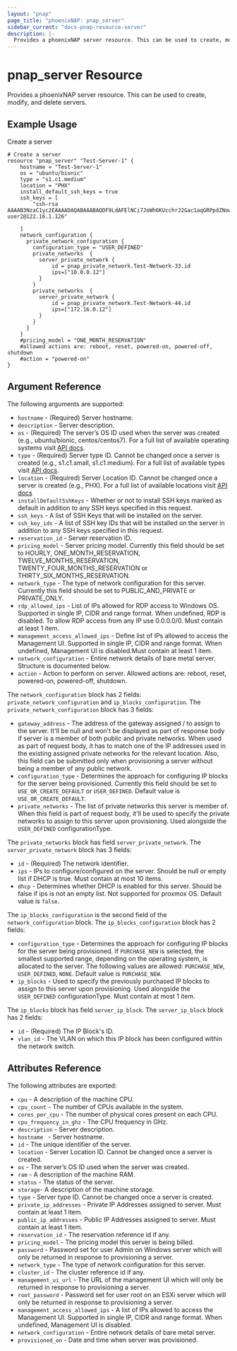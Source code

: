 ```yaml
---
layout: "pnap"
page_title: "phoenixNAP: pnap_server"
sidebar_current: "docs-pnap-resource-server"
description: |-
  Provides a phoenixNAP server resource. This can be used to create, modify, and delete servers.
---
```


# pnap_server Resource

Provides a phoenixNAP server resource. This can be used to create,
modify, and delete servers.



## Example Usage

Create a server

```hcl
# Create a server
resource "pnap_server" "Test-Server-1" {
    hostname = "Test-Server-1"
    os = "ubuntu/bionic"
    type = "s1.c1.medium"
    location = "PHX"
    install_default_ssh_keys = true
    ssh_keys = [
        "ssh-rsa AAAAB3NzaC1yc2EAAAADAQABAAABAQDF9LdAFElNCi7JoWh6KUcchrJ2Gac1aqGRPpdZNowObpRtmiRCecAMb7bUgNAaNfcmwiQi7tos9TlnFgprIcfMWb8MSs3ABYHmBgqEEt3RWYf0fAc9CsIpJdMCUG28TPGTlRXCEUVNKgLMdcseAlJoGp1CgbHWIN65fB3he3kAZcfpPn5mapV0tsl2p+ZyuAGRYdn5dJv2RZDHUZBkOeUobwsij+weHCKAFmKQKtCP7ybgVHaQjAPrj8MGnk1jBbjDt5ws+Be+9JNjQJee9zCKbAOsIo3i+GcUIkrw5jxPU/RTGlWBcemPaKHdciSzGcjWboapzIy49qypQhZe1U75 user2@122.16.1.126"
    
    ]
    network_configuration {
      private_network_configuration {
        configuration_type = "USER_DEFINED"
        private_networks  {
          server_private_network {
              id = pnap_private_network.Test-Network-33.id
              ips=["10.0.0.12"]
          }
        }
        private_networks  {
          server_private_network {
              id = pnap_private_network.Test-Network-44.id
              ips=["172.16.0.12"]
          }
        }
      }
    }
    #pricing_model = "ONE_MONTH_RESERVATION"
    #allowed actions are: reboot, reset, powered-on, powered-off, shutdown
    #action = "powered-on"
}
```

## Argument Reference

The following arguments are supported:

* `hostname` - (Required) Server hostname.
* `description` - Server description.
* `os` - (Required) The server’s OS ID used when the server was created (e.g., ubuntu/bionic, centos/centos7). For a full list of available operating systems visit [API docs](https://developers.phoenixnap.com/docs/bmc/1).
* `type` - (Required) Server type ID. Cannot be changed once a server is created (e.g., s1.c1.small, s1.c1.medium). For a full list of available types visit [API docs](https://developers.phoenixnap.com/docs/bmc/1). 
* `location` - (Required) Server Location ID. Cannot be changed once a server is created (e.g., PHX). For a full list of available locations visit [API docs](https://developers.phoenixnap.com/docs/bmc/1)
* `installDefaultSshKeys` - Whether or not to install SSH keys marked as default in addition to any SSH keys specified in this request.
* `ssh_keys` - A list of SSH Keys that will be installed on the server.
* `ssh_key_ids` - A list of SSH key IDs that will be installed on the server in addition to any SSH keys specified in this request.
* `reservation_id` - Server reservation ID.
* `pricing_model` - Server pricing model. Currently this field should be set to HOURLY, ONE_MONTH_RESERVATION, TWELVE_MONTHS_RESERVATION, TWENTY_FOUR_MONTHS_RESERVATION or THIRTY_SIX_MONTHS_RESERVATION.
* `network_type` - The type of network configuration for this server. Currently this field should be set to PUBLIC_AND_PRIVATE or PRIVATE_ONLY.
* `rdp_allowed_ips` - List of IPs allowed for RDP access to Windows OS. Supported in single IP, CIDR and range format. When undefined, RDP is disabled. To allow RDP access from any IP use 0.0.0.0/0. Must contain at least 1 item.
* `management_access_allowed_ips` - Define list of IPs allowed to access the Management UI. Supported in single IP, CIDR and range format. When undefined, Management UI is disabled.Must contain at least 1 item.
* `network_configuration` - Entire network details of bare metal server. Structure is documented below.
* `action` - Action to perform on server. Allowed actions are: reboot, reset, powered-on, powered-off, shutdown.


The `network_configuration` block has 2 fields: `private_network_configuration` and `ip_blocks_configuration`.
The `private_network_configuration` block has 3 fields:

* `gateway_address` - The address of the gateway assigned / to assign to the server. It'll be null and won't be displayed as part of response body if server is a member of both public and private networks. When used as part of request body, it has to match one of the IP addresses used in the existing assigned private networks for the relevant location. Also, this field can be submitted only when provisioning a server without being a member of any public network.
* `configuration_type` - Determines the approach for configuring IP blocks for the server being provisioned. Currently this field should be set to `USE_OR_CREATE_DEFAULT` or `USER_DEFINED`. Default value is `USE_OR_CREATE_DEFAULT`.
* `private_networks` - The list of private networks this server is member of. When this field is part of request body, it'll be used to specify the private networks to assign to this server upon provisioning. Used alongside the `USER_DEFINED` configurationType.

The `private_networks` block has field `server_private_network`.
The `server_private_network` block has 3 fields:

* `id` - (Required) The network identifier.
* `ips` - IPs to configure/configured on the server. Should be null or empty list if DHCP is true. Must contain at most 10 items.
* `dhcp` - Determines whether DHCP is enabled for this server. Should be false if ips is not an empty list. Not supported for proxmox OS. Default value is `false`.

The `ip_blocks_configuration` is the second field of the `network_configuration` block.
The `ip_blocks_configuration` block has 2 fields:

* `configuration_type` - Determines the approach for configuring IP blocks for the server being provisioned. If `PURCHASE_NEW` is selected, the smallest supported range, depending on the operating system, is allocated to the server. The following values are allowed: `PURCHASE_NEW`, `USER_DEFINED`, `NONE`. Default value is `PURCHASE_NEW`.
* `ip_blocks` - Used to specify the previously purchased IP blocks to assign to this server upon provisioning. Used alongside the `USER_DEFINED` configurationType. Must contain at most 1 item.

The `ip_blocks` block has field `server_ip_block`.
The `server_ip_block` block has 2 fields:

* `id` - (Required) The IP Block's ID.
* `vlan_id` - The VLAN on which this IP block has been configured within the network switch.

## Attributes Reference

The following attributes are exported:

* `cpu` - A description of the machine CPU.
* `cpu_count` - The number of CPUs available in the system.
* `cores_per_cpu` - The number of physical cores present on each CPU.
* `cpu_frequency_in_ghz` - The CPU frequency in GHz.
* `description` - Server description.
* `hostname ` - Server hostname.
* `id` - The unique identifier of the server.
* `location` - Server Location ID. Cannot be changed once a server is created.
* `os` - The server’s OS ID used when the server was created.
* `ram` - A description of the machine RAM.
* `status` - The status of the server.
* `storage`- A description of the machine storage.
* `type` - Server type ID. Cannot be changed once a server is created. 
* `private_ip_addresses` - Private IP Addresses assigned to server. Must contain at least 1 item. 
* `public_ip_addresses` - Public IP Addresses assigned to server. Must contain at least 1 item.
* `reservation_id` - The reservation reference id if any.
* `pricing_model` - The pricing model this server is being billed.
* `password` - Password set for user Admin on Windows server which will only be returned in response to provisioning a server.
* `network_type` - The type of network configuration for this server. 
* `cluster_id` - The cluster reference id if any.
* `management_ui_url` - The URL of the management UI which will only be returned in response to provisioning a server.
* `root_password` - Password set for user root on an ESXi server which will only be returned in response to provisioning a server.
* `management_access_allowed_ips` - A list of IPs allowed to access the Management UI. Supported in single IP, CIDR and range format. When undefined, Management UI is disabled.
* `network_configuration` - Entire network details of bare metal server.
* `provisioned_on` - Date and time when server was provisioned.


 

